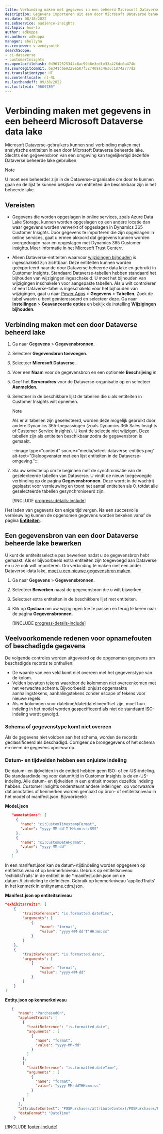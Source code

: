 ```yaml
---
title: Verbinding maken met gegevens in een beheerd Microsoft Dataverse data lake
description: Gegevens importeren uit een door Microsoft Dataverse beheerd data lake.
ms.date: 08/18/2022
ms.subservice: audience-insights
ms.topic: how-to
author: adkuppa
ms.author: adkuppa
manager: shellyha
ms.reviewer: v-wendysmith
searchScope:
- ci-dataverse
- customerInsights
ms.openlocfilehash: 0d9612525344c8ac99b6e3edfe33a426dc0a474b
ms.sourcegitcommit: be341cb69329e507f527409ac4636c18742777d2
ms.translationtype: HT
ms.contentlocale: nl-NL
ms.lasthandoff: 09/30/2022
ms.locfileid: "9609789"
---
```

# <a name="connect-to-data-in-a-microsoft-dataverse-managed-data-lake"></a>Verbinding maken met gegevens in een beheerd Microsoft Dataverse data lake

Microsoft Dataverse-gebruikers kunnen snel verbinding maken met analytische entiteiten in een door Microsoft Dataverse beheerde lake. Slechts één gegevensbron van een omgeving kan tegelijkertijd dezelfde Dataverse beheerde lake gebruiken.

> [!NOTE]
> U moet een beheerder zijn in de Dataverse-organisatie om door te kunnen gaan en de lijst te kunnen bekijken van entiteiten die beschikbaar zijn in het beheerde lake.

## <a name="prerequisites"></a>Vereisten

- Gegevens die worden opgeslagen in online services, zoals Azure Data Lake Storage, kunnen worden opgeslagen op een andere locatie dan waar gegevens worden verwerkt of opgeslagen in Dynamics 365 Customer Insights. Door gegevens te importeren die zijn opgeslagen in online services, gaat u ermee akkoord dat gegevens kunnen worden overgedragen naar en opgeslagen met Dynamics 365 Customer Insights. [Meer informatie in het Microsoft Trust Centerr](https://www.microsoft.com/trust-center).

- Alleen Dataverse-entiteiten waarvoor [wijzigingen bijhouden](/power-platform/admin/enable-change-tracking-control-data-synchronization) is ingeschakeld zijn zichtbaar. Deze entiteiten kunnen worden geëxporteerd naar de door Dataverse beheerde data lake en gebruikt in Customer Insights. Standaard Dataverse-tabellen hebben standaard het bijhouden van wijzigingen ingeschakeld. U moet het bijhouden van wijzigingen inschakelen voor aangepaste tabellen. Als u wilt controleren of een Dataverse-tabel is ingeschakeld voor het bijhouden van wijzigingen, gaat u naar [Power Apps](https://make.powerapps.com) > **Gegevens** > **Tabellen**. Zoek de tabel waarin u bent geïnteresseerd en selecteer deze. Ga naar **Instellingen** > **Geavanceerde opties** en bekijk de instelling **Wijzigingen bijhouden**.

## <a name="connect-to-a-dataverse-managed-lake"></a>Verbinding maken met een door Dataverse beheerd lake

1. Ga naar **Gegevens** > **Gegevensbronnen**.

1. Selecteer **Gegevensbron toevoegen**.

1. Selecteer **Microsoft Dataverse**.

1. Voer een **Naam** voor de gegevensbron en een optionele **Beschrijving** in.

1. Geef het **Serveradres** voor de Dataverse-organisatie op en selecteer **Aanmelden**.

1. Selecteer in de beschikbare lijst de tabellen die u als entiteiten in Customer Insights wilt opnemen.

   > [!NOTE]
   > Als er al tabellen zijn geselecteerd, worden deze mogelijk gebruikt door andere Dynamics 365-toepassingen (zoals Dynamics 365 Sales Insights of Customer Service Insights). U kunt de selectie niet wijzigen. Deze tabellen zijn als entiteiten beschikbaar zodra de gegevensbron is gemaakt.

    :::image type="content" source="media/select-dataverse-entities.png" alt-text="Dialoogvenster met een lijst entiteiten in de Dataverse-omgeving.":::

1. Sla uw selectie op om te beginnen met de synchronisatie van de geselecteerde tabellen van Dataverse. U vindt de nieuw toegevoegde verbinding op de pagina **Gegevensbronnen**. Deze wordt in de wachtrij geplaatst voor vernieuwing en toont het aantal entiteiten als 0, totdat alle geselecteerde tabellen gesynchroniseerd zijn.

   [!INCLUDE [progress-details-include](includes/progress-details-pane.md)]

Het laden van gegevens kan enige tijd vergen. Na een succesvolle vernieuwing kunnen de opgenomen gegevens worden bekeken vanaf de pagina [**Entiteiten**](entities.md).

## <a name="edit-a-dataverse-managed-lake-data-source"></a>Een gegevensbron van een door Dataverse beheerde lake bewerken

U kunt de entiteitsselectie pas bewerken nadat u de gegevensbron hebt gemaakt. Als er bijvoorbeeld extra entiteiten zijn toegevoegd aan Dataverse en u ze ook wilt importeren.
Om verbinding te maken met een ander Dataverse-data lake, [moet u een nieuwe gegevensbron maken](#connect-to-a-dataverse-managed-lake).

1. Ga naar **Gegevens** > **Gegevensbronnen**.

1. Selecteer **Bewerken** naast de gegevensbron die u wilt bijwerken.

1. Selecteer extra entiteiten in de beschikbare lijst met entiteiten.

1. Klik op **Opslaan** om uw wijzigingen toe te passen en terug te keren naar de pagina **Gegevensbronnen**.

   [!INCLUDE [progress-details-include](includes/progress-details-pane.md)]

## <a name="common-reasons-for-ingestion-errors-or-corrupted-data"></a>Veelvoorkomende redenen voor opnamefouten of beschadigde gegevens

De volgende controles worden uitgevoerd op de opgenomen gegevens om beschadigde records te onthullen:

- De waarde van een veld komt niet overeen met het gegevenstype van de kolom.
- Velden bevatten tekens waardoor de kolommen niet overeenkomen met het verwachte schema. Bijvoorbeeld: onjuist opgemaakte aanhalingstekens, aanhalingstekens zonder escape of tekens voor nieuwe regels.
- Als er kolommen voor datetime/date/datetimeoffset zijn, moet hun indeling in het model worden gespecificeerd als niet de standaard ISO-indeling wordt gevolgd.

### <a name="schema-or-data-type-mismatch"></a>Schema of gegevenstype komt niet overeen

Als de gegevens niet voldoen aan het schema, worden de records geclassificeerd als beschadigd. Corrigeer de brongegevens of het schema en neem de gegevens opnieuw op.

### <a name="datetime-fields-in-the-wrong-format"></a>Datum- en tijdvelden hebben een onjuiste indeling

De datum- en tijdvelden in de entiteit hebben geen ISO- of en-US-indeling. De standaardindeling voor datum/tijd in Customer Insights is de en-US-indeling. Alle datum- en tijdvelden in een entiteit moeten dezelfde indeling hebben. Customer Insights ondersteunt andere indelingen, op voorwaarde dat annotaties of kenmerken worden gemaakt op bron- of entiteitsniveau in het model of manifest.json. Bijvoorbeeld: 

**Model.json**

   ```json
      "annotations": [
        {
          "name": "ci:CustomTimestampFormat",
          "value": "yyyy-MM-dd'T'HH:mm:ss:SSS"
        },
        {
          "name": "ci:CustomDateFormat",
          "value": "yyyy-MM-dd"
        }
      ]   
   ```

  In een manifest.json kan de datum-/tijdindeling worden opgegeven op entiteitsniveau of op kenmerkniveau. Gebruik op entiteitsniveau 'exhibitsTraits' in de entiteit in de *.manifest.cdm.json om de datum-/tijdindeling te definiëren. Gebruik op kenmerkniveau 'appliedTraits' in het kenmerk in entityname.cdm.json.

**Manifest.json op entiteitsniveau**

```json
"exhibitsTraits": [
    {
        "traitReference": "is.formatted.dateTime",
        "arguments": [
            {
                "name": "format",
                "value": "yyyy-MM-dd'T'HH:mm:ss"
            }
        ]
    },
    {
        "traitReference": "is.formatted.date",
        "arguments": [
            {
                "name": "format",
                "value": "yyyy-MM-dd"
            }
        ]
    }
]
```

**Entity.json op kenmerkniveau**

```json
   {
      "name": "PurchasedOn",
      "appliedTraits": [
        {
          "traitReference": "is.formatted.date",
          "arguments" : [
            {
              "name": "format",
              "value": "yyyy-MM-dd"
            }
          ]
        },
        {
          "traitReference": "is.formatted.dateTime",
          "arguments" : [
            {
              "name": "format",
              "value": "yyyy-MM-ddTHH:mm:ss"
            }
          ]
        }
      ],
      "attributeContext": "POSPurchases/attributeContext/POSPurchases/PurchasedOn",
      "dataFormat": "DateTime"
    }
```

[!INCLUDE [footer-include](includes/footer-banner.md)]
